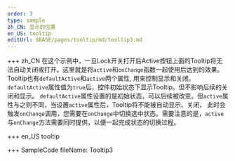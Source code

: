 ```yaml
--- 
order: 3
type: sample
zh_CN: 显示的位置
en_US: tooltip
editUrl: $BASE/pages/tooltip/md/tooltip3.md
---
```


+++ zh_CN
在这个示例中，一旦Lock开关打开后Active按钮上面的Tooltip将无法自动关闭或打开。这里就是将<Code>active</Code>和<Code>onChange</Code>函数一起使用后达到的效果。
Tooltip也有<Code>defaultActive</Code>和<Code>active</Code>两个属性, 用来控制显示和关闭。 <Code>defaultActive</Code>属性值为<Code>true</Code>后，控件初始状态下显示Tooltip。但不影响后续的关闭和显示。
<Code>defaultActive</Code>属性设置的是初始状态，可以后续被改变。但<Code>active</Code>属性与之则不同，当设置<Code>active</Code>属性后，Tooltip将不能被自动显示、关闭， 
此时会触发<Code>onChange</Code>调用，您需要在<Code>onChange</Code>中切换选中状态。需要注意的是，<Code>active</Code>与<Code>onChange</Code>方法需要同时提供，以便一起完成状态的切换过程。
 

+++ en_US
tooltip

+++ SampleCode
fileName: Tooltip3
